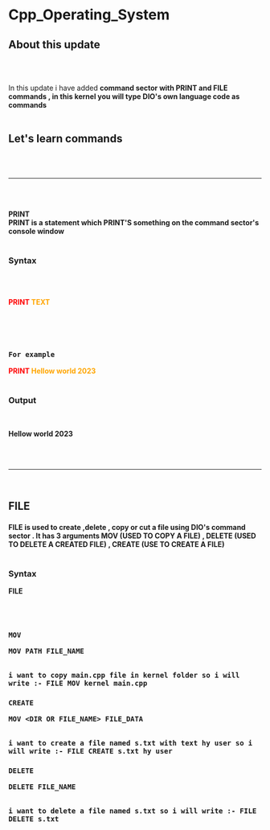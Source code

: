 # Cpp_Operating_System
<h2> About this update </h2><br><br>

<p>

In this update i have added <b><a herf="https://www.google.com/search?q=command Sector"> command sector</a> with  <a herf="https://www.google.com/search?q=print function"> PRINT</a> and <a herf="https://www.google.com/search?q=file system"> FILE</a> commands , in this kernel you will type DIO's own language code as commands 
  <br><br>


<h2>
  Let's learn commands
</h2><br><br>

<hr>
<br>
<br>
<p>

  PRINT<br>
  PRINT is a statement which PRINT'S something on the command sector's console window <br><br>

  <h3>
    Syntax
  </h3>
  <br>
  <br>

  <b style="color: red;">PRINT </b><b style="color: orange">TEXT</b><br><br>


  <br>

  <br>

  <h3>

    For example
  </h3>
<b style="color: red;">PRINT </b><b style="color: orange">Hellow world 2023</b><br><br>

<h3>
  Output
</h3>
<br>

Hellow world 2023
  
</p>


<br><br>


<hr>


<br>


<h2>

  FILE
</h2>

<p>

  FILE is used to create ,delete , copy or cut a file using DIO's command sector . It has 3 arguments MOV (USED TO COPY A FILE) , DELETE (USED TO DELETE A CREATED FILE) , CREATE (USE TO CREATE A FILE) <br><br>

  <h3>
    Syntax
  </h3>

  <p>
    FILE <ARGUMENTS> <WORK>
  </p>

  <br>


  <br>



  <h3>

    MOV 

    MOV PATH FILE_NAME
    

    i want to copy main.cpp file in kernel folder so i will write :- FILE MOV kernel main.cpp
</h3>

<h3>

    CREATE 

    MOV <DIR OR FILE_NAME> FILE_DATA
    

    i want to create a file named s.txt with text hy user so i will write :- FILE CREATE s.txt hy user
</h3>

<h3>

    DELETE

    DELETE FILE_NAME
    

    i want to delete a file named s.txt so i will write :- FILE DELETE s.txt
</h3>
    
</p>

  
</p>
